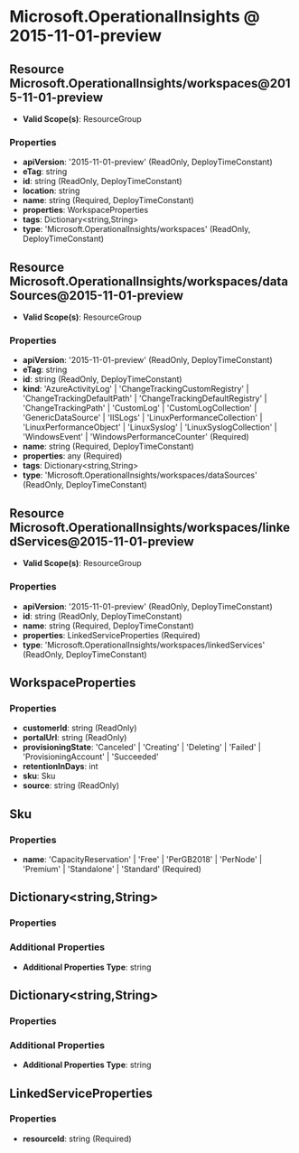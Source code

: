 # Microsoft.OperationalInsights @ 2015-11-01-preview

## Resource Microsoft.OperationalInsights/workspaces@2015-11-01-preview
* **Valid Scope(s)**: ResourceGroup
### Properties
* **apiVersion**: '2015-11-01-preview' (ReadOnly, DeployTimeConstant)
* **eTag**: string
* **id**: string (ReadOnly, DeployTimeConstant)
* **location**: string
* **name**: string (Required, DeployTimeConstant)
* **properties**: WorkspaceProperties
* **tags**: Dictionary<string,String>
* **type**: 'Microsoft.OperationalInsights/workspaces' (ReadOnly, DeployTimeConstant)

## Resource Microsoft.OperationalInsights/workspaces/dataSources@2015-11-01-preview
* **Valid Scope(s)**: ResourceGroup
### Properties
* **apiVersion**: '2015-11-01-preview' (ReadOnly, DeployTimeConstant)
* **eTag**: string
* **id**: string (ReadOnly, DeployTimeConstant)
* **kind**: 'AzureActivityLog' | 'ChangeTrackingCustomRegistry' | 'ChangeTrackingDefaultPath' | 'ChangeTrackingDefaultRegistry' | 'ChangeTrackingPath' | 'CustomLog' | 'CustomLogCollection' | 'GenericDataSource' | 'IISLogs' | 'LinuxPerformanceCollection' | 'LinuxPerformanceObject' | 'LinuxSyslog' | 'LinuxSyslogCollection' | 'WindowsEvent' | 'WindowsPerformanceCounter' (Required)
* **name**: string (Required, DeployTimeConstant)
* **properties**: any (Required)
* **tags**: Dictionary<string,String>
* **type**: 'Microsoft.OperationalInsights/workspaces/dataSources' (ReadOnly, DeployTimeConstant)

## Resource Microsoft.OperationalInsights/workspaces/linkedServices@2015-11-01-preview
* **Valid Scope(s)**: ResourceGroup
### Properties
* **apiVersion**: '2015-11-01-preview' (ReadOnly, DeployTimeConstant)
* **id**: string (ReadOnly, DeployTimeConstant)
* **name**: string (Required, DeployTimeConstant)
* **properties**: LinkedServiceProperties (Required)
* **type**: 'Microsoft.OperationalInsights/workspaces/linkedServices' (ReadOnly, DeployTimeConstant)

## WorkspaceProperties
### Properties
* **customerId**: string (ReadOnly)
* **portalUrl**: string (ReadOnly)
* **provisioningState**: 'Canceled' | 'Creating' | 'Deleting' | 'Failed' | 'ProvisioningAccount' | 'Succeeded'
* **retentionInDays**: int
* **sku**: Sku
* **source**: string (ReadOnly)

## Sku
### Properties
* **name**: 'CapacityReservation' | 'Free' | 'PerGB2018' | 'PerNode' | 'Premium' | 'Standalone' | 'Standard' (Required)

## Dictionary<string,String>
### Properties
### Additional Properties
* **Additional Properties Type**: string

## Dictionary<string,String>
### Properties
### Additional Properties
* **Additional Properties Type**: string

## LinkedServiceProperties
### Properties
* **resourceId**: string (Required)

